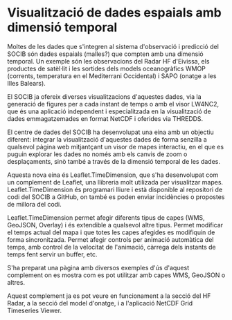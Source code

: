 

# Visualització de dades espaials amb dimensió temporal

Moltes de les dades que s'integren al sistema d'observació i predicció del SOCIB són dades espaials (malles?) que compten amb una dimensió temporal. Un exemple són les observacions del Radar HF d'Eivissa, els productes de satèl·lit i les sortides dels models oceanogràfics WMOP (corrents, temperatura en el Mediterrani Occidental) i SAPO (onatge a les Illes Balears).

El SOCIB ja ofereix diverses visualitzacions d'aquestes dades, via la generació de figures per a cada instant de temps o amb el visor LW4NC2, que és una aplicació independent i especialitzada en la visualització de dades emmagatzemades en format NetCDF i oferides via THREDDS. 

El centre de dades del SOCIB ha desenvolupat una eina amb un objectiu diferent: integrar la visualització d'aquestes dades de forma senzilla a qualsevol pàgina web mitjantçant un visor de mapes interactiu, en el que es puguin explorar les dades no només amb els canvis de zoom o desplaçaments, sinò també a través de la dimensió temporal de les dades.

Aquesta nova eina és Leaflet.TimeDimension, que s'ha desenvolupat com un complement de Leaflet, una llibreria molt utilizada per visualitzar mapes. Leaflet.TimeDimension és programari lliure i està disponible al repositori de codi del SOCIB a GitHub, on també es poden enviar incidències o propostes de millora del codi.

Leaflet.TimeDimension permet afegir diferents tipus de capes (WMS, GeoJSON, Overlay) i és extendible a qualsevol altre tipus. Permet modificar el temps actual del mapa i que totes les capes afegides es modifiquin de forma sincronitzada. Permet afegir controls per animació automàtica del temps, amb control de la velocitat de l'animació, càrrega dels instants de temps fent servir un buffer, etc.

S'ha preparat una pàgina amb diversos exemples d'ús d'aquest complement on es mostra com es pot utilitzar amb capes WMS, GeoJSON o altres.

Aquest complement ja es pot veure en funcionament a la secció del HF Radar, a la secció del model d'onatge, i a l'aplicació NetCDF Grid Timeseries Viewer.